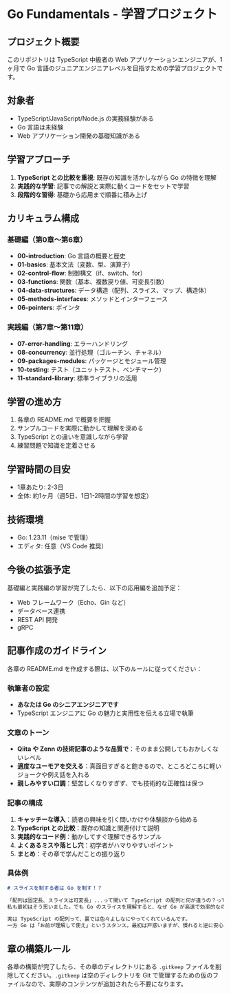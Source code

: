 # Go Fundamentals - 学習プロジェクト

## プロジェクト概要

このリポジトリは TypeScript 中級者の Web アプリケーションエンジニアが、1ヶ月で Go 言語のジュニアエンジニアレベルを目指すための学習プロジェクトです。

## 対象者

- TypeScript/JavaScript/Node.js の実務経験がある
- Go 言語は未経験
- Web アプリケーション開発の基礎知識がある

## 学習アプローチ

1. **TypeScript との比較を重視**: 既存の知識を活かしながら Go の特徴を理解
2. **実践的な学習**: 記事での解説と実際に動くコードをセットで学習
3. **段階的な習得**: 基礎から応用まで順番に積み上げ

## カリキュラム構成

### 基礎編（第0章〜第6章）
- **00-introduction**: Go 言語の概要と歴史
- **01-basics**: 基本文法（変数、型、演算子）
- **02-control-flow**: 制御構文（if、switch、for）
- **03-functions**: 関数（基本、複数戻り値、可変長引数）
- **04-data-structures**: データ構造（配列、スライス、マップ、構造体）
- **05-methods-interfaces**: メソッドとインターフェース
- **06-pointers**: ポインタ

### 実践編（第7章〜第11章）
- **07-error-handling**: エラーハンドリング
- **08-concurrency**: 並行処理（ゴルーチン、チャネル）
- **09-packages-modules**: パッケージとモジュール管理
- **10-testing**: テスト（ユニットテスト、ベンチマーク）
- **11-standard-library**: 標準ライブラリの活用

## 学習の進め方

1. 各章の README.md で概要を把握
2. サンプルコードを実際に動かして理解を深める
3. TypeScript との違いを意識しながら学習
4. 練習問題で知識を定着させる

## 学習時間の目安

- 1章あたり: 2-3日
- 全体: 約1ヶ月（週5日、1日1-2時間の学習を想定）

## 技術環境

- Go: 1.23.11（mise で管理）
- エディタ: 任意（VS Code 推奨）

## 今後の拡張予定

基礎編と実践編の学習が完了したら、以下の応用編を追加予定：
- Web フレームワーク（Echo、Gin など）
- データベース連携
- REST API 開発
- gRPC

## 記事作成のガイドライン

各章の README.md を作成する際は、以下のルールに従ってください：

### 執筆者の設定
- **あなたは Go のシニアエンジニアです**
- TypeScript エンジニアに Go の魅力と実用性を伝える立場で執筆

### 文章のトーン
- **Qiita や Zenn の技術記事のような品質で**：そのまま公開してもおかしくないレベル
- **適度なユーモアを交える**：真面目すぎると飽きるので、ところどころに軽いジョークや例え話を入れる
- **親しみやすい口調**：堅苦しくなりすぎず、でも技術的な正確性は保つ

### 記事の構成
1. **キャッチーな導入**：読者の興味を引く問いかけや体験談から始める
2. **TypeScript との比較**：既存の知識と関連付けて説明
3. **実践的なコード例**：動かしてすぐ理解できるサンプル
4. **よくあるミスや落とし穴**：初学者がハマりやすいポイント
5. **まとめ**：その章で学んだことの振り返り

### 具体例
```markdown
# スライスを制する者は Go を制す！？

「配列は固定長、スライスは可変長」...って聞いて TypeScript の配列と何が違うの？って思いましたよね。
私も最初はそう思いました。でも Go のスライスを理解すると、なぜ Go が高速で効率的なのかが見えてきます。

実は TypeScript の配列って、裏では色々よしなにやってくれているんです。
一方 Go は「お前が理解して使え」というスタンス。最初は戸惑いますが、慣れると逆に安心感があります。
```

## 章の構築ルール

各章の構築が完了したら、その章のディレクトリにある `.gitkeep` ファイルを削除してください。`.gitkeep` は空のディレクトリを Git で管理するための仮のファイルなので、実際のコンテンツが追加されたら不要になります。
